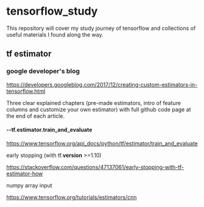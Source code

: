 # tensorflow_study

This repository will cover my study journey of tensorflow and collections of useful materials I found along the way.

## tf estimator

### google developer's blog

https://developers.googleblog.com/2017/12/creating-custom-estimators-in-tensorflow.html

Three clear explained chapters (pre-made estimators, intro of feature columns and customize your own estimator) with
full github code page at the end of each article.

#### --tf.estimator.train_and_evaluate

https://www.tensorflow.org/api_docs/python/tf/estimator/train_and_evaluate

early stopping (with tf.__version__ >=1.10)

https://stackoverflow.com/questions/47137061/early-stopping-with-tf-estimator-how

numpy array input 

https://www.tensorflow.org/tutorials/estimators/cnn
